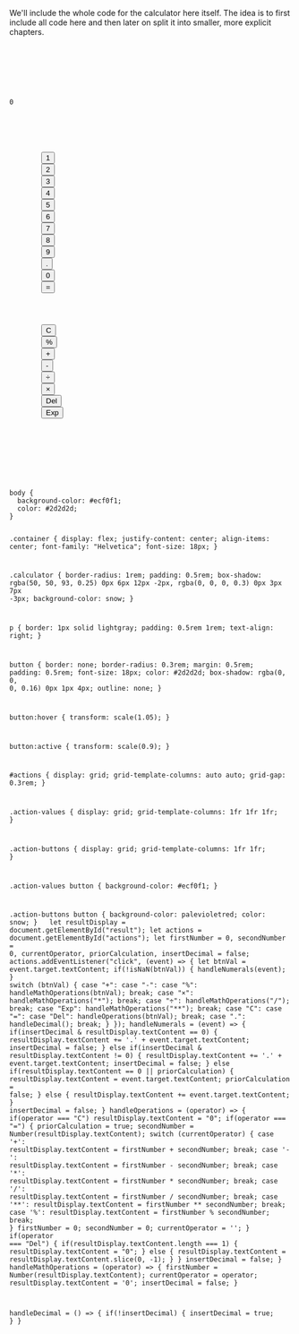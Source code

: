 We'll include the whole code for the calculator
here itself. The idea is to first include
all code here and then later on split it into
smaller, more explicit chapters.

<codeblock language="javascript" type="lesson">
<code>
<panel language="html">
<div class="container">
  <div class="calculator">
    <p id = "result">0</p>
    <section id="actions">
      <section class="action-values">
        <button class = "action-value numeral" id = "numeral-one">1</button>
        <button class = "action-value numeral" id = "numeral-two">2</button>
        <button class = "action-value numeral" id = "numeral-three">3</button>
        <button class = "action-value numeral" id = "numeral-four">4</button>
        <button class = "action-value numeral" id = "numeral-five">5</button>
        <button class = "action-value numeral" id = "numeral-six">6</button>
        <button class = "action-value numeral" id = "numeral-seven">7</button>
        <button class = "action-value numeral" id = "numeral-eight">8</button>
        <button class = "action-value numeral" id = "numeral-nine">9</button>
        <button class = "action-value" id = "decimal-point">.</button>
        <button class = "action-value numeral" id = "numeral-zero">0</button>
        <button class = "action-value" id = "action-equals">=</button>
      </section>
      <section class="action-buttons">
        <button class = "action-button" id = "clear-all">C</button>
        <button class = "action-button" id = "action-remainder">%</button>
        <button class = "action-button" id = "action-add">+</button>
        <button class = "action-button" id = "action-subtract">-</button>
        <button class = "action-button" id = "action-divide">÷</button>
        <button class = "action-button" id = "action-multiply">×</button>
        <button class = "action-button" id = "action-backspace">Del</button>
        <button class = "action-button" id = "action-exponent">Exp</button>
      </section>
    </section>
  </div>
</div>
</panel>
<panel language="css">
body {
  background-color: #ecf0f1;
  color: #2d2d2d;
}

.container {
  display: flex;
  justify-content: center;
  align-items: center;
  font-family: "Helvetica";
  font-size: 18px;
}

.calculator {
  border-radius: 1rem;
  padding: 0.5rem;
  box-shadow: rgba(50, 50, 93, 0.25) 0px 6px 12px -2px, rgba(0, 0, 0, 0.3) 0px 3px 7px -3px;
  background-color: snow;
}

p {
  border: 1px solid lightgray;
  padding: 0.5rem 1rem;
  text-align: right;
}

button {
  border: none;
  border-radius: 0.3rem;
  margin: 0.5rem;
  padding: 0.5rem;
  font-size: 18px;
  color: #2d2d2d;
  box-shadow: rgba(0, 0, 0, 0.16) 0px 1px 4px;
  outline: none;
}

button:hover {
  transform: scale(1.05);
}

button:active {
  transform: scale(0.9);
}

#actions {
  display: grid;
  grid-template-columns: auto auto;
  grid-gap: 0.3rem;
}

.action-values {
  display: grid;
  grid-template-columns: 1fr 1fr 1fr;
}

.action-buttons {
  display: grid;
  grid-template-columns: 1fr 1fr;
}

.action-values button {
  background-color: #ecf0f1;
}

.action-buttons button {
  background-color: palevioletred;
  color: snow;
}
</panel>
<panel language="javascript">
let resultDisplay = document.getElementById("result");
let actions = document.getElementById("actions");
let firstNumber = 0,
  secondNumber = 0,
  currentOperator, priorCalculation, insertDecimal = false;
actions.addEventListener("click", (event) => {
  let btnVal = event.target.textContent;
  if(!isNaN(btnVal)) {
    handleNumerals(event);
  }
  switch (btnVal) {
    case "+":
    case "-":
    case "%":
      handleMathOperations(btnVal);
      break;
    case "×":
      handleMathOperations("\*");
      break;
    case "÷":
      handleMathOperations("/");
      break;
    case "Exp":
      handleMathOperations("\*\*");
      break;
    case "C":
    case "=":
    case "Del":
      handleOperations(btnVal);
      break;
    case ".":
      handleDecimal();
      break;
  }
});
handleNumerals = (event) => {
  if(insertDecimal & resultDisplay.textContent == 0) {
    resultDisplay.textContent += '.' + event.target.textContent;
    insertDecimal = false;
  } else if(insertDecimal & resultDisplay.textContent != 0) {
    resultDisplay.textContent += '.' + event.target.textContent;
    insertDecimal = false;
  } else if(resultDisplay.textContent == 0 || priorCalculation) {
    resultDisplay.textContent = event.target.textContent;
    priorCalculation = false;
  } else {
    resultDisplay.textContent += event.target.textContent;
  }
  insertDecimal = false;
}
handleOperations = (operator) => {
  if(operator === "C") resultDisplay.textContent = "0";
  if(operator === "=") {
    priorCalculation = true;
    secondNumber = Number(resultDisplay.textContent);
    switch (currentOperator) {
      case '+':
        resultDisplay.textContent = firstNumber + secondNumber;
        break;
      case '-':
        resultDisplay.textContent = firstNumber - secondNumber;
        break;
      case '*':
        resultDisplay.textContent = firstNumber * secondNumber;
        break;
      case '/':
        resultDisplay.textContent = firstNumber / secondNumber;
        break;
      case '**':
        resultDisplay.textContent = firstNumber ** secondNumber;
        break;
      case '%':
        resultDisplay.textContent = firstNumber % secondNumber;
        break;
    }
    firstNumber = 0;
    secondNumber = 0;
    currentOperator = '';
  }
  if(operator === "Del") {
    if(resultDisplay.textContent.length === 1) {
      resultDisplay.textContent = "0";
    } else {
      resultDisplay.textContent = resultDisplay.textContent.slice(0, -1);
    }
  }
  insertDecimal = false;
}
handleMathOperations = (operator) => {
  firstNumber = Number(resultDisplay.textContent);
  currentOperator = operator;
  resultDisplay.textContent = '0';
  insertDecimal = false;
}

handleDecimal = () => {
  if(!insertDecimal) {
    insertDecimal = true;
  }
}
</panel>
</code>
</codeblock>